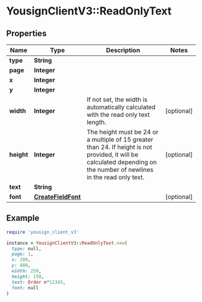 # YousignClientV3::ReadOnlyText

## Properties

| Name | Type | Description | Notes |
| ---- | ---- | ----------- | ----- |
| **type** | **String** |  |  |
| **page** | **Integer** |  |  |
| **x** | **Integer** |  |  |
| **y** | **Integer** |  |  |
| **width** | **Integer** | If not set, the width is automatically calculated with the read only text length. | [optional] |
| **height** | **Integer** | The height must be 24 or a multiple of 15 greater than 24. If height is not provided, it will be calculated depending on the number of newlines in the read only text. | [optional] |
| **text** | **String** |  |  |
| **font** | [**CreateFieldFont**](CreateFieldFont.md) |  | [optional] |

## Example

```ruby
require 'yousign_client_v3'

instance = YousignClientV3::ReadOnlyText.new(
  type: null,
  page: 1,
  x: 200,
  y: 400,
  width: 250,
  height: 150,
  text: Order n°12345,
  font: null
)
```

